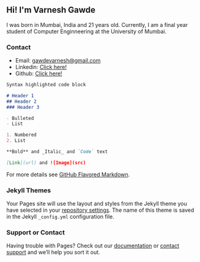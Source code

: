 ## Hi! I'm Varnesh Gawde

I was born in Mumbai, India and 21 years old. Currently, I am a final year student of Computer Enginneering at the University of Mumbai.



### Contact

- Email: gawdevarnesh@gmail.com
- Linkedin: [Click here!](https://www.linkedin.com/in/varnesh-g-21255b105/)
- Github: [Click here!](https://github.com/vanu98) 

```markdown
Syntax highlighted code block

# Header 1
## Header 2
### Header 3

- Bulleted
- List

1. Numbered
2. List

**Bold** and _Italic_ and `Code` text

[Link](url) and ![Image](src)
```

For more details see [GitHub Flavored Markdown](https://guides.github.com/features/mastering-markdown/).

### Jekyll Themes

Your Pages site will use the layout and styles from the Jekyll theme you have selected in your [repository settings](https://github.com/vanu98/Varnesh-Gawde/settings). The name of this theme is saved in the Jekyll `_config.yml` configuration file.

### Support or Contact

Having trouble with Pages? Check out our [documentation](https://help.github.com/categories/github-pages-basics/) or [contact support](https://github.com/contact) and we’ll help you sort it out.
